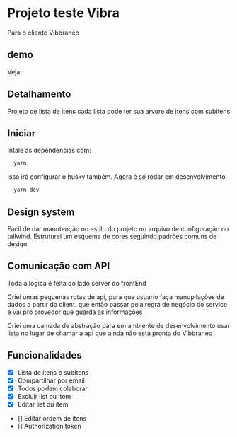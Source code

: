 # Projeto teste Vibra

Para o cliente Vibbraneo

## demo

Veja

## Detalhamento

Projeto de lista de itens
cada lista pode ter sua arvore de itens com subitens

## Iniciar

Intale as dependencias com:

```bash
  yarn
```

Isso irá configurar o husky também.
Agora é só rodar em desenvolvimento.

```bash
  yarn dev
```

## Design system

Facil de dar manutenção no estilo do projeto no arquivo de configuração no tailwind.
Estruturei um esquema de cores seguindo padrões comuns de design.

## Comunicação com API

Toda a logica é feita do lado server do frontEnd

Criei umas pequenas rotas de api, para que usuario faça manupilações de dados a partir do client.
que então passar pela regra de negócio do service e vai pro provedor que guarda as informações

Criei uma camada de abstração para em ambiente de desenvolvimento usar lista no lugar de chamar a api que ainda não está pronta do Vibbraneo

## Funcionalidades

- [x] Lista de itens e subItens
- [x] Compartilhar por email
- [x] Todos podem colaborar
- [x] Excluir list ou item
- [x] Editar list ou item
- [] Editar ordem de itens
- [] Authorization token
